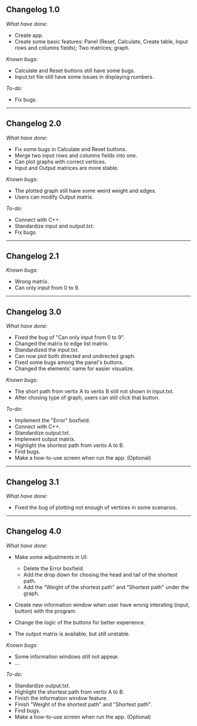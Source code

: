 ## Changelog 1.0 ##

*What have done:*
- Create app.
- Create some basic features: Panel (Reset, Calculate, Create table, Input rows and columns fields); Two matrices; graph.

*Known bugs:*
- Calculate and Reset buttons still have some bugs.
- Input.txt file still have some issues in displaying numbers.

*To-do:*
- Fix bugs.

----------------------------------

## Changelog 2.0 ##

*What have done:*
- Fix some bugs in Calculate and Reset buttons.
- Merge two input rows and columns fields into one.
- Can plot graphs with correct vertices.
- Input and Output matrices are more stable.

*Known bugs:*
- The plotted graph still have some weird weight and edges.
- Users can modify Output matrix.

*To-do:*
- Connect with C++.
- Standardize input and output.txt.
- Fix bugs.

----------------------------------

## Changelog 2.1 ##

*Known bugs:*
- Wrong matrix.
- Can only input from 0 to 9.

----------------------------------

## Changelog 3.0 ##

*What have done:*
- Fixed the bug of "Can only input from 0 to 9".
- Changed the matrix to edge list matrix.
- Standardized the input.txt.
- Can now plot both directed and undirected graph.
- Fixed some bugs among the panel's buttons.
- Changed the elements' name for easier visualize.

*Known bugs:*
- The short path from vertix A to vertix B still not shown in input.txt.
- After chosing type of graph, users can still click that button.

*To-do:*
- Implement the "Error" boxfield.
- Connect with C++.
- Standardize output.txt.
- Implement output matrix.
- Highlight the shortest path from vertix A to B.
- Find bugs.
- Make a how-to-use screen when run the app. (Optional)

----------------------------------

## Changelog 3.1 ##

*What have done:*
- Fixed the bug of plotting not enough of vertices in some scenarios.

----------------------------------

## Changelog 4.0 ##

*What have done:*
- Make some adjustments in UI:
  + Delete the Error boxfield.
  + Add the drop down for chosing the head and tail of the shortest path.
  + Add the "Weight of the shortest path" and "Shortest path" under the graph.

- Create new information window when user have wrong interating (input, button) with the program.
- Change the logic of the buttons for better experience.
- The output matrix is available, but still unstable.

*Known bugs:*
- Some information windows still not appear.
- ...

*To-do:*
- Standardize output.txt.
- Highlight the shortest path from vertix A to B.
- Finish the information window feature.
- Finish "Weight of the shortest path" and "Shortest path".
- Find bugs.
- Make a how-to-use screen when run the app. (Optional)